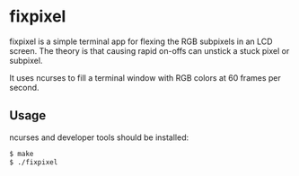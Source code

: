 fixpixel
========

fixpixel is a simple terminal app for flexing the RGB subpixels in an LCD
screen. The theory is that causing rapid on-offs can unstick a stuck pixel
or subpixel.

It uses ncurses to fill a terminal window with RGB colors at 60 frames per second.

Usage
-----

ncurses and developer tools should be installed:

```bash
$ make
$ ./fixpixel
```
